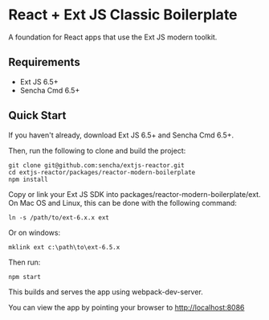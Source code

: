 # React + Ext JS Classic Boilerplate

A foundation for React apps that use the Ext JS modern toolkit.

## Requirements

* Ext JS 6.5+
* Sencha Cmd 6.5+

## Quick Start

If you haven't already, download Ext JS 6.5+ and Sencha Cmd 6.5+.

Then, run the following to clone and build the project:

    git clone git@github.com:sencha/extjs-reactor.git
    cd extjs-reactor/packages/reactor-modern-boilerplate
    npm install

Copy or link your Ext JS SDK into packages/reactor-modern-boilerplate/ext.  On Mac OS and Linux, this can be done with the following command:

```
ln -s /path/to/ext-6.x.x ext
```

Or on windows:

```
mklink ext c:\path\to\ext-6.5.x
```

Then run:

    npm start

This builds and serves the app using webpack-dev-server.

You can view the app by pointing your browser to [http://localhost:8086](http://localhost:8086)

